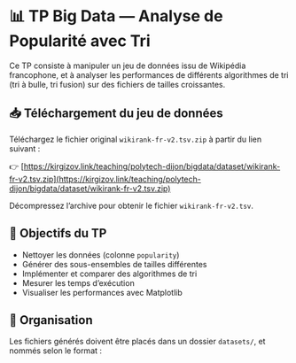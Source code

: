 # 📊 TP Big Data — Analyse de Popularité avec Tri

Ce TP consiste à manipuler un jeu de données issu de Wikipédia francophone, et à analyser les performances de différents algorithmes de tri (tri à bulle, tri fusion) sur des fichiers de tailles croissantes.

## 📥 Téléchargement du jeu de données

Téléchargez le fichier original `wikirank-fr-v2.tsv.zip` à partir du lien suivant :

👉 [https://kirgizov.link/teaching/polytech-dijon/bigdata/dataset/wikirank-fr-v2.tsv.zip](https://kirgizov.link/teaching/polytech-dijon/bigdata/dataset/wikirank-fr-v2.tsv.zip)

Décompressez l’archive pour obtenir le fichier `wikirank-fr-v2.tsv`.

## 🧪 Objectifs du TP

- Nettoyer les données (colonne `popularity`)
- Générer des sous-ensembles de tailles différentes
- Implémenter et comparer des algorithmes de tri
- Mesurer les temps d’exécution
- Visualiser les performances avec Matplotlib

## 📁 Organisation

Les fichiers générés doivent être placés dans un dossier `datasets/`, et nommés selon le format :


